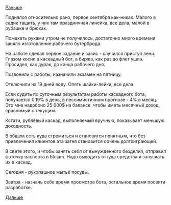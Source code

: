 [Раньше](2015.08.31.md)

Поднялся относительно рано, первое сентября как-никак. Малого в садик тащить, у них там праздничная линейка, все дела, малой в рубашке и брюках.

Помахать руками утром не получилось, достаточно много времени заняло изготовление рабочего бутерброда.

На работе сделал первое задание и завис - случился приступ лени. Глазом косил в каскадный бот, а биржа, как раз во флет ушла. Просидел, как дурак, до конца рабочего дня.

Позвонили с работы, назначили экзамен на пятницу.

Отключили на 19 дней воду. Опять шайки-лейки, все дела.

Если судить по суточным результатам работы каскадного бота, получается 0.19% в день, в пессимистичном прогнозе - 4% в месяц. Это мне надобоно 25 000$ на балансе, чтобы иметь месячный доход, сравнимый с текущим.

Кстати, рублёвый каскад, выполняемый вручную, показывает меньшую доходность.

В общем есть куда стремиться и становится понятным, что без привлечения клиентов эта затея становится оочень долгоиграющей.

В свете этого, и чтобы занять себя от вынужденного безделия, отправил фоточку паспорта в btcjam. Надо выводить оттуда средства и запускать их в каскад.

Сегодня - рукопашное мытьё посуды.

Завтра - назначь себе время просмотра бота, остальное время посвяти разработке.

[Дальше](2015.09.02.md)